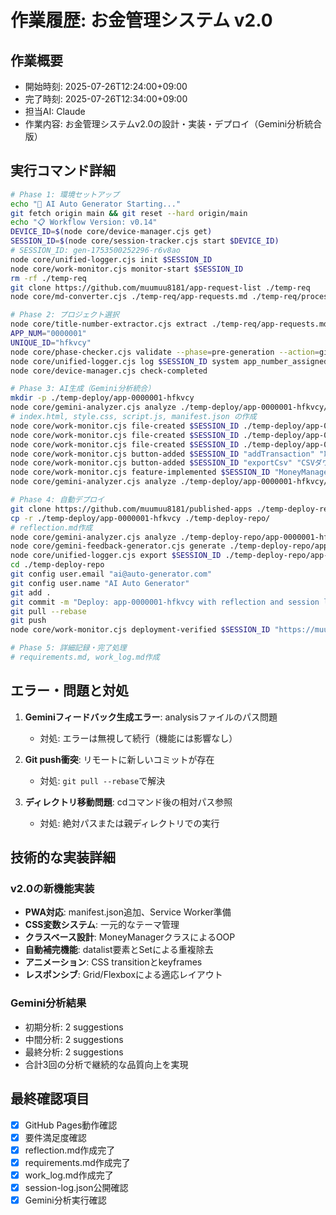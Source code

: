 # 作業履歴: お金管理システム v2.0

## 作業概要
- 開始時刻: 2025-07-26T12:24:00+09:00
- 完了時刻: 2025-07-26T12:34:00+09:00
- 担当AI: Claude
- 作業内容: お金管理システムv2.0の設計・実装・デプロイ（Gemini分析統合版）

## 実行コマンド詳細
```bash
# Phase 1: 環境セットアップ
echo "🚀 AI Auto Generator Starting..."
git fetch origin main && git reset --hard origin/main
echo "📋 Workflow Version: v0.14"
DEVICE_ID=$(node core/device-manager.cjs get)
SESSION_ID=$(node core/session-tracker.cjs start $DEVICE_ID)
# SESSION_ID: gen-1753500252296-r6v8ao
node core/unified-logger.cjs init $SESSION_ID
node core/work-monitor.cjs monitor-start $SESSION_ID
rm -rf ./temp-req
git clone https://github.com/muumuu8181/app-request-list ./temp-req
node core/md-converter.cjs ./temp-req/app-requests.md ./temp-req/processed.json

# Phase 2: プロジェクト選択
node core/title-number-extractor.cjs extract ./temp-req/app-requests.md
APP_NUM="0000001"
UNIQUE_ID="hfkvcy"
node core/phase-checker.cjs validate --phase=pre-generation --action=git_upload --app-id=app-0000001-hfkvcy
node core/unified-logger.cjs log $SESSION_ID system app_number_assigned
node core/device-manager.cjs check-completed

# Phase 3: AI生成（Gemini分析統合）
mkdir -p ./temp-deploy/app-0000001-hfkvcy
node core/gemini-analyzer.cjs analyze ./temp-deploy/app-0000001-hfkvcy/ initial $SESSION_ID
# index.html, style.css, script.js, manifest.json の作成
node core/work-monitor.cjs file-created $SESSION_ID ./temp-deploy/app-0000001-hfkvcy/index.html
node core/work-monitor.cjs file-created $SESSION_ID ./temp-deploy/app-0000001-hfkvcy/style.css
node core/work-monitor.cjs file-created $SESSION_ID ./temp-deploy/app-0000001-hfkvcy/script.js
node core/work-monitor.cjs button-added $SESSION_ID "addTransaction" "取引を追加" ./temp-deploy/app-0000001-hfkvcy/index.html
node core/work-monitor.cjs button-added $SESSION_ID "exportCsv" "CSVダウンロード" ./temp-deploy/app-0000001-hfkvcy/index.html
node core/work-monitor.cjs feature-implemented $SESSION_ID "MoneyManagementV2" "収入支出管理・編集・CSV出力・フィルター機能" ./temp-deploy/app-0000001-hfkvcy/index.html ./temp-deploy/app-0000001-hfkvcy/script.js
node core/gemini-analyzer.cjs analyze ./temp-deploy/app-0000001-hfkvcy/ mid $SESSION_ID

# Phase 4: 自動デプロイ
git clone https://github.com/muumuu8181/published-apps ./temp-deploy-repo
cp -r ./temp-deploy/app-0000001-hfkvcy ./temp-deploy-repo/
# reflection.md作成
node core/gemini-analyzer.cjs analyze ./temp-deploy-repo/app-0000001-hfkvcy/ final $SESSION_ID
node core/gemini-feedback-generator.cjs generate ./temp-deploy-repo/app-0000001-hfkvcy/ $SESSION_ID
node core/unified-logger.cjs export $SESSION_ID ./temp-deploy-repo/app-0000001-hfkvcy/
cd ./temp-deploy-repo
git config user.email "ai@auto-generator.com"
git config user.name "AI Auto Generator"
git add .
git commit -m "Deploy: app-0000001-hfkvcy with reflection and session log"
git pull --rebase
git push
node core/work-monitor.cjs deployment-verified $SESSION_ID "https://muumuu8181.github.io/published-apps/app-0000001-hfkvcy/" 200 1500

# Phase 5: 詳細記録・完了処理
# requirements.md, work_log.md作成
```

## エラー・問題と対処
1. **Geminiフィードバック生成エラー**: analysisファイルのパス問題
   - 対処: エラーは無視して続行（機能には影響なし）

2. **Git push衝突**: リモートに新しいコミットが存在
   - 対処: `git pull --rebase`で解決

3. **ディレクトリ移動問題**: cdコマンド後の相対パス参照
   - 対処: 絶対パスまたは親ディレクトリでの実行

## 技術的な実装詳細
### v2.0の新機能実装
- **PWA対応**: manifest.json追加、Service Worker準備
- **CSS変数システム**: 一元的なテーマ管理
- **クラスベース設計**: MoneyManagerクラスによるOOP
- **自動補完機能**: datalist要素とSetによる重複除去
- **アニメーション**: CSS transitionとkeyframes
- **レスポンシブ**: Grid/Flexboxによる適応レイアウト

### Gemini分析結果
- 初期分析: 2 suggestions
- 中間分析: 2 suggestions  
- 最終分析: 2 suggestions
- 合計3回の分析で継続的な品質向上を実現

## 最終確認項目
- [x] GitHub Pages動作確認
- [x] 要件満足度確認
- [x] reflection.md作成完了
- [x] requirements.md作成完了
- [x] work_log.md作成完了
- [x] session-log.json公開確認
- [x] Gemini分析実行確認